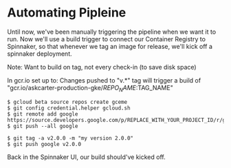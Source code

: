 # Automating Pipleine

Until now, we've been manually triggering the pipeline when we want it to run. 
Now we'll use a build trigger to connect our Container Registry to Spinnaker, so that whenever we tag an image for release, we'll kick off a spinnaker deployment.

Note: Want to build on tag, not every check-in (to save disk space)

In gcr.io set up to: 
Changes pushed to "v.*" tag will trigger a build of "gcr.io/askcarter-production-gke/$REPO_NAME:$TAG_NAME"

```shell
$ gcloud beta source repos create gceme
$ git config credential.helper gcloud.sh
$ git remote add google https://source.developers.google.com/p/REPLACE_WITH_YOUR_PROJECT_ID/r/gceme
$ git push --all google
```

```shell
$ git tag -a v2.0.0 -m "my version 2.0.0"
$ git push google v2.0.0
```

Back in the Spinnaker UI, our build should've kicked off.
